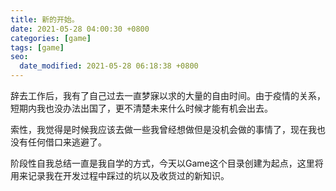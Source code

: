 ```yaml
---
title: 新的开始。
date: 2021-05-28 04:00:30 +0800
categories: [game]
tags: [game]
seo:
  date_modified: 2021-05-28 06:18:38 +0800
---
```


辞去工作后，我有了自己过去一直梦寐以求的大量的自由时间。由于疫情的关系，短期内我也没办法出国了，更不清楚未来什么时候才能有机会出去。

索性，我觉得是时候我应该去做一些我曾经想做但是没机会做的事情了，现在我也没有任何借口来逃避了。

阶段性自我总结一直是我自学的方式，今天以Game这个目录创建为起点，这里将用来记录我在开发过程中踩过的坑以及收货过的新知识。
